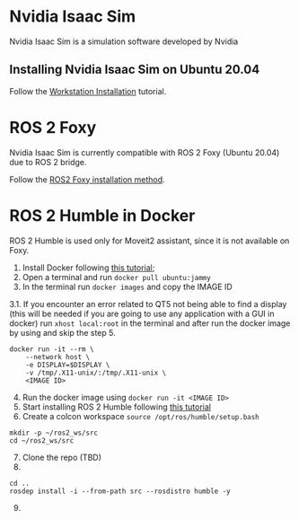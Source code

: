 # Nvidia Isaac Sim

Nvidia Isaac Sim is a simulation software developed by Nvidia

## Installing Nvidia Isaac Sim on Ubuntu 20.04

Follow the [Workstation Installation](https://docs.omniverse.nvidia.com/app_isaacsim/app_isaacsim/install_workstation.html) tutorial.

# ROS 2 Foxy

Nvidia Isaac Sim is currently compatible with ROS 2 Foxy (Ubuntu 20.04) due to ROS 2 bridge.

Follow the [ROS2 Foxy installation method](https://docs.ros.org/en/foxy/Installation/Ubuntu-Install-Debians.html).

# ROS 2 Humble in Docker

ROS 2 Humble is used only for Moveit2 assistant, since it is not available on Foxy.

1. Install Docker following [this tutorial](https://docs.docker.com/engine/install/ubuntu/);
2. Open a terminal and run 
```docker pull ubuntu:jammy```
3. In the terminal run ```docker images``` and copy the IMAGE ID

3.1. If you encounter an error related to QT5 not being able to find a display (this will be needed if you are going to use any application with a GUI in docker) run ```xhost local:root``` in the terminal and after run the docker image by using and skip the step 5.
```
docker run -it --rm \
    --network host \
    -e DISPLAY=$DISPLAY \
    -v /tmp/.X11-unix/:/tmp/.X11-unix \
    <IMAGE ID>
```
4. Run the docker image using ```docker run -it <IMAGE ID>```
5. Start installing ROS 2 Humble following [this tutorial](https://docs.ros.org/en/humble/Installation/Ubuntu-Install-Debians.html)
6. Create a colcon workspace ```source /opt/ros/humble/setup.bash```
```
mkdir -p ~/ros2_ws/src
cd ~/ros2_ws/src
```
7. Clone the repo (TBD)
8. 
```
cd ..
rosdep install -i --from-path src --rosdistro humble -y
```
9. 